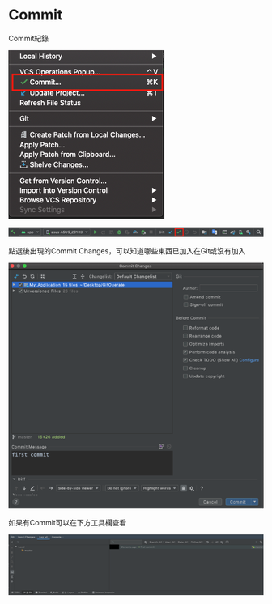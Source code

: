 # Commit

Commit紀錄

![](../../.gitbook/assets/jie-tu-20201110-xia-wu-5.59.59.png)

![&#x5E38;&#x7528;&#x5DE5;&#x5177;&#x5217;&#x7684;&#x4F4D;&#x7F6E;](../../.gitbook/assets/jie-tu-20201110-xia-wu-5.59.46.png)

點選後出現的Commit Changes，可以知道哪些東西已加入在Git或沒有加入

![](../../.gitbook/assets/jie-tu-20201110-xia-wu-6.05.10.png)

如果有Commit可以在下方工具欄查看

![](../../.gitbook/assets/jie-tu-20201110-xia-wu-6.05.53.png)

